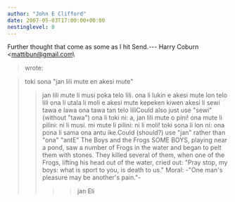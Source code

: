 ```yaml
---
author: "John E Clifford"
date: 2007-05-03T17:00:00+00:00
nestinglevel: 0
---
```

Further thought that come as some as I hit Send.---
 Harry Coburn <[mattibun@gmail.com](mailto://mattibun@gmail.com)\
> wrote:

> toki sona "jan lili mute en akesi mute"
>> jan lili mute li musi poka telo lili.
> ona li lukin e akesi mute lon telo lili
> ona li utala li moli e akesi mute kepeken kiwen
> akesi li sewi tawa e lawa ona tawa tan telo liliCould also just use "sewi" (without "tawa")
> ona li toki ni:
> a, jan lili mute o pini! ona mute li pilini: ni li musi. mi mute li pilini:
> ni li moli!
>> toki sona li lon ni: ona pona li sama ona antu ike.Could (should?) use "jan" rather than "ona" "antE"
> The Boys and the Frogs
>> SOME BOYS, playing near a pond, saw a number of Frogs in the water
> and began to pelt them with stones. They killed several of them, when
> one of the Frogs, lifting his head out of the water, cried out: "Pray
> stop, my boys: what is sport to you, is death to us."
>> Moral: -"One man's pleasure may be another's pain."-
>>>> jan Eli
>